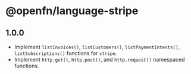 # @openfn/language-stripe

## 1.0.0

- Implement `listInvoices()`, `listCustomers()`, `listPaymentIntents()`, `listSubscriptions()` functions for `stripe`.
- Implement `http.get()`, `http.post()`, and `http.request()`  namespaced functions.
